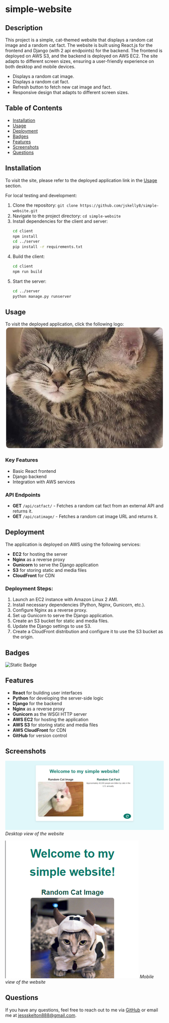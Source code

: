 # simple-website

## Description
This project is a simple, cat-themed website that displays a random cat image and a random cat fact. The website is built using React.js for the frontend and Django (with 2 api endpoints) for the backend. The frontend is deployed on AWS S3, and the backend is deployed on AWS EC2. The site adapts to different screen sizes, ensuring a user-friendly experience on both desktop and mobile devices.

- Displays a random cat image.
- Displays a random cat fact.
- Refresh button to fetch new cat image and fact.
- Responsive design that adapts to different screen sizes.

## Table of Contents

- [Installation](#installation)
- [Usage](#usage)
- [Deployment](#deployment)
- [Badges](#badges)
- [Features](#features)
- [Screenshots](#screenshots)
- [Questions](#questions)

## Installation

To visit the site, please refer to the deployed application link in the [Usage](#usage) section.

For local testing and development:
1. Clone the repository: `git clone https://github.com/jskelly8/simple-website.git`
2. Navigate to the project directory: `cd simple-website`
3. Install dependencies for the client and server:
    ```bash
    cd client
    npm install
    cd ../server
    pip install -r requirements.txt
    ```
4. Build the client: 
    ```bash
    cd client
    npm run build
    ```
5. Start the server:
    ```bash
    cd ../server
    python manage.py runserver
    ```

## Usage

To visit the deployed application, click the following logo:
[![Picture of cats cuddling](./client/public/randomCat.png)](http://52.15.151.97/)

### Key Features
- Basic React frontend
- Django backend
- Integration with AWS services

### API Endpoints
- **GET** `/api/catfact/` - Fetches a random cat fact from an external API and returns it.
- **GET** `/api/catimage/` - Fetches a random cat image URL and returns it.

## Deployment

The application is deployed on AWS using the following services:
- **EC2** for hosting the server
- **Nginx** as a reverse proxy
- **Gunicorn** to serve the Django application
- **S3** for storing static and media files
- **CloudFront** for CDN

### Deployment Steps:
1. Launch an EC2 instance with Amazon Linux 2 AMI.
2. Install necessary dependencies (Python, Nginx, Gunicorn, etc.).
3. Configure Nginx as a reverse proxy.
4. Set up Gunicorn to serve the Django application.
5. Create an S3 bucket for static and media files.
6. Update the Django settings to use S3.
7. Create a CloudFront distribution and configure it to use the S3 bucket as the origin.

## Badges

![Static Badge](https://img.shields.io/badge/thank_you-for_visiting-purple)

## Features

- **React** for building user interfaces
- **Python** for developing the server-side logic
- **Django** for the backend
- **Nginx** as a reverse proxy
- **Gunicorn** as the WSGI HTTP server
- **AWS EC2** for hosting the application
- **AWS S3** for storing static and media files
- **AWS CloudFront** for CDN
- **GitHub** for version control

## Screenshots

![Desktop View](./client/public/SimpleWebsiteDesktop.png)
*Desktop view of the website*

![Mobile View](./client/public/SimpleWebsiteMobile.png)
*Mobile view of the website*

## Questions

If you have any questions, feel free to reach out to me via [GitHub](https://github.com/jskelly8/) or email me at jessskelton888@gmail.com.